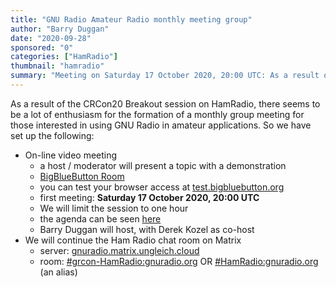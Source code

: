 ```yaml
---
title: "GNU Radio Amateur Radio monthly meeting group"
author: "Barry Duggan"
date: "2020-09-28"
sponsored: "0"
categories: ["HamRadio"]
thumbnail: "hamradio"
summary: "Meeting on Saturday 17 October 2020, 20:00 UTC: As a result of the CRGon20 Breakout session on HamRadio, there seems to be a lot of enthusiasm for the formation of a monthly group meeting for those interested in using GNU Radio in amateur applications. So we have set up the following: …"
---
```

As a result of the CRCon20 Breakout session on HamRadio, there seems to be a lot of enthusiasm for the formation of a monthly group meeting for those interested in using GNU Radio in amateur applications. So we have set up the following:

* On-line video meeting
  * a host / moderator will present a topic with a demonstration
  * [BigBlueButton Room](https://demo.bigbluebutton.org/gl/der-7cg-cwt-ljw)
  * you can test your browser access at [test.bigbluebutton.org](https://test.bigbluebutton.org)
  * first meeting: **Saturday 17 October 2020, 20:00 UTC**
  * We will limit the session to one hour
  * the agenda can be seen [here](https://wiki.gnuradio.org/index.php/User:Duggabe)
  * Barry Duggan will host, with Derek Kozel as co-host
* We will continue the Ham Radio chat room on Matrix
  * server: [gnuradio.matrix.ungleich.cloud](https://chat.gnuradio.org)
  * room: [#grcon-HamRadio:gnuradio.org](https://chat.gnuradio.org/#/room/#HamRadio:gnuradio.org) OR [#HamRadio:gnuradio.org](https://chat.gnuradio.org/#/room/#HamRadio:gnuradio.org) (an alias)
